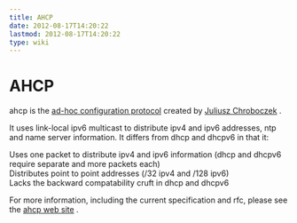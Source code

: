 ```yaml
---
title: AHCP
date: 2012-08-17T14:20:22
lastmod: 2012-08-17T14:20:22
type: wiki
---
```

AHCP
====

ahcp is the [ad-hoc configuration
protocol](http://www.pps.univ-paris-diderot.fr/~jch/software/ahcp/)
created by [Juliusz
Chroboczek](http://www.pps.univ-paris-diderot.fr/~jch/) .

It uses link-local ipv6 multicast to distribute ipv4 and ipv6 addresses,
ntp and name server information. It differs from dhcp and dhcpv6 in that
it:

Uses one packet to distribute ipv4 and ipv6 information (dhcp and dhcpv6
require separate and more packets each)\
Distributes point to point addresses (/32 ipv4 and /128 ipv6)\
Lacks the backward compatability cruft in dhcp and dhcpv6

For more information, including the current specification and rfc,
please see the [ahcp web
site](http://www.pps.univ-paris-diderot.fr/~jch/software/ahcp/) .
